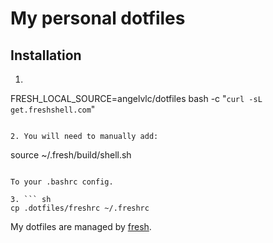 # My personal dotfiles

## Installation

1. ``` sh
FRESH_LOCAL_SOURCE=angelvlc/dotfiles bash -c "`curl -sL get.freshshell.com`"
```

2. You will need to manually add:

```
source ~/.fresh/build/shell.sh 
```

To your .bashrc config.

3. ``` sh
cp .dotfiles/freshrc ~/.freshrc
```

My dotfiles are managed by [fresh].

[fresh]: http://freshshell.com
